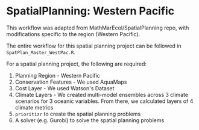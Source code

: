 # SpatialPlanning: Western Pacific

This workflow was adapted from MathMarEcol/SpatialPlanning repo, with modifications specific to the region (Western Pacific).

The entire workflow for this spatial planning project can be followed in `SpatPlan_Master_WestPac.R`.

For a spatial planning project, the following are required:
1. Planning Region - Western Pacific
2. Conservation Features - We used AquaMaps
3. Cost Layer - We used Watson's Dataset
4. Climate Layers - We created multi-model ensembles across 3 climate scenarios for 3 oceanic variables. From there, we calculated layers of 4 climate metrics
5. `prioritizr` to create the spatial planning problems
6. A solver (e.g. Gurobi) to solve the spatial planning problems